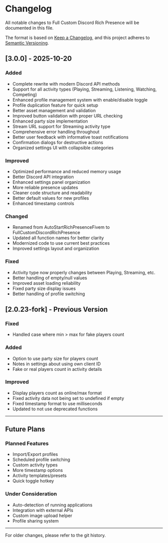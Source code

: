 # Changelog

All notable changes to Full Custom Discord Rich Presence will be documented in this file.

The format is based on [Keep a Changelog](https://keepachangelog.com/en/1.0.0/),
and this project adheres to [Semantic Versioning](https://semver.org/spec/v2.0.0.html).

## [3.0.0] - 2025-10-20

### Added
- Complete rewrite with modern Discord API methods
- Support for all activity types (Playing, Streaming, Listening, Watching, Competing)
- Enhanced profile management system with enable/disable toggle
- Profile duplication feature for quick setup
- Better asset management and validation
- Improved button validation with proper URL checking
- Enhanced party size implementation
- Stream URL support for Streaming activity type
- Comprehensive error handling throughout
- Better user feedback with informative toast notifications
- Confirmation dialogs for destructive actions
- Organized settings UI with collapsible categories

### Improved
- Optimized performance and reduced memory usage
- Better Discord API integration
- Enhanced settings panel organization
- More reliable presence updates
- Cleaner code structure and readability
- Better default values for new profiles
- Enhanced timestamp controls

### Changed
- Renamed from AutoStartRichPresenceFivem to FullCustomDiscordRichPresence
- Updated all function names for better clarity
- Modernized code to use current best practices
- Improved settings layout and organization

### Fixed
- Activity type now properly changes between Playing, Streaming, etc.
- Better handling of empty/null values
- Improved asset loading reliability
- Fixed party size display issues
- Better handling of profile switching

## [2.0.23-fork] - Previous Version

### Fixed
- Handled case where min > max for fake players count

### Added
- Option to use party size for players count
- Notes in settings about using own client ID
- Fake or real players count in activity details

### Improved
- Display players count as online/max format
- Fixed activity data not being set to undefined if empty
- Fixed timestamp format to use milliseconds
- Updated to not use deprecated functions

---

## Future Plans

### Planned Features
- Import/Export profiles
- Scheduled profile switching
- Custom activity types
- More timestamp options
- Activity templates/presets
- Quick toggle hotkey

### Under Consideration
- Auto-detection of running applications
- Integration with external APIs
- Custom image upload helper
- Profile sharing system

---

For older changes, please refer to the git history.
